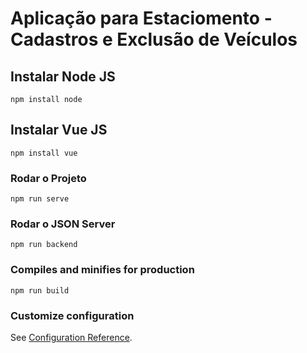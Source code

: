 # Aplicação para Estaciomento - Cadastros e Exclusão de Veículos

## Instalar Node JS
```
npm install node
```

## Instalar Vue JS
```
npm install vue
```

### Rodar o Projeto
```
npm run serve
```

### Rodar o JSON Server
```
npm run backend
```

### Compiles and minifies for production
```
npm run build
```

### Customize configuration
See [Configuration Reference](https://cli.vuejs.org/config/).
